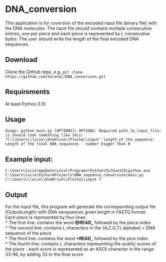 # DNA_conversion
This application is for coversion of the encoded input file (binary file) with the DNA molecules. The input file should contains multiple consecutive entries, one per piece and each piece is represented by L consecutive bytes. The user should write the length of the final encoded DNA sequences.

## Download
Clone the GitHub repo, e.g. `git clone https://github.com/korenal/DNA_conversion.git`

## Requirements
At least Python 3.10

## Usage
`Usage: python main.py [OPTIONS]\
OPTIONS:
	Required
	path_to_input_file: is should look something like this: "C:\\Users\\lucie\\OneDrive\\Plocha\\input"
 	length_of_the_sequence: Length of the final DNA sequences - number bigger than 0 `

## Example input: 
  `C:\Users\lucie\AppData\Local\Programs\Python\Python310\python.exe C:\Users\lucie\PycharmProjects\DNA_sequence_conversion\main.py C:\\Users\\lucie\\OneDrive\\Plocha\\input 7`

## Output
For the input file, this program will generate the corresponding output file (OutputLength) with DNA senquences given length in FASTQ format:<br>
Each piece is represented by four lines:<br>
	* The first line: contains the word **@READ_** followed by the piece index<br>
 	* The second line: contains L characters in the {A,C,G,T} alphabet = DNA sequence of the piece<br>
  	* The third line: contains the word **+READ_** followed by the pice index<br>
   	* The fourth line: contains L characters representing the quality scores of the piece - each score is represented as an ASCII character in the range 33-96, by adding 33 to the final score




